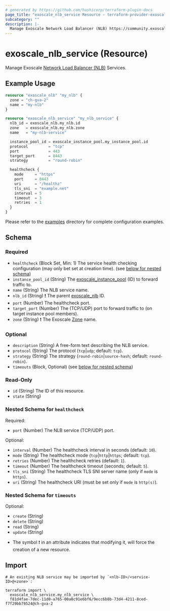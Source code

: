 ```yaml
---
# generated by https://github.com/hashicorp/terraform-plugin-docs
page_title: "exoscale_nlb_service Resource - terraform-provider-exoscale"
subcategory: ""
description: |-
  Manage Exoscale Network Load Balancer (NLB) https://community.exoscale.com/documentation/compute/network-load-balancer/ Services.
---
```


# exoscale_nlb_service (Resource)

Manage Exoscale [Network Load Balancer (NLB)](https://community.exoscale.com/documentation/compute/network-load-balancer/) Services.

## Example Usage

```terraform
resource "exoscale_nlb" "my_nlb" {
  zone = "ch-gva-2"
  name = "my-nlb"
}

resource "exoscale_nlb_service" "my_nlb_service" {
  nlb_id = exoscale_nlb.my_nlb.id
  zone   = exoscale_nlb.my_nlb.zone
  name   = "my-nlb-service"

  instance_pool_id = exoscale_instance_pool.my_instance_pool.id
  protocol         = "tcp"
  port             = 443
  target_port      = 8443
  strategy         = "round-robin"

  healthcheck {
    mode     = "https"
    port     = 8443
    uri      = "/healthz"
    tls_sni  = "example.net"
    interval = 5
    timeout  = 3
    retries  = 1
  }
}
```

Please refer to the [examples](https://github.com/exoscale/terraform-provider-exoscale/tree/master/examples/)
directory for complete configuration examples.

<!-- schema generated by tfplugindocs -->
## Schema

### Required

- `healthcheck` (Block Set, Min: 1) The service health checking configuration (may only bet set at creation time). (see [below for nested schema](#nestedblock--healthcheck))
- `instance_pool_id` (String) The [exoscale_instance_pool](./instance_pool.md) (ID) to forward traffic to.
- `name` (String) The NLB service name.
- `nlb_id` (String) ❗ The parent [exoscale_nlb](./nlb.md) ID.
- `port` (Number) The healthcheck port.
- `target_port` (Number) The (TCP/UDP) port to forward traffic to (on target instance pool members).
- `zone` (String) ❗ The Exoscale [Zone](https://www.exoscale.com/datacenters/) name.

### Optional

- `description` (String) A free-form text describing the NLB service.
- `protocol` (String) The protocol (`tcp`|`udp`; default: `tcp`).
- `strategy` (String) The strategy (`round-robin`|`source-hash`; default: `round-robin`).
- `timeouts` (Block, Optional) (see [below for nested schema](#nestedblock--timeouts))

### Read-Only

- `id` (String) The ID of this resource.
- `state` (String)

<a id="nestedblock--healthcheck"></a>
### Nested Schema for `healthcheck`

Required:

- `port` (Number) The NLB service (TCP/UDP) port.

Optional:

- `interval` (Number) The healthcheck interval in seconds (default: `10`).
- `mode` (String) The healthcheck mode (`tcp`|`http`|`https`; default: `tcp`).
- `retries` (Number) The healthcheck retries (default: `1`).
- `timeout` (Number) The healthcheck timeout (seconds; default: `5`).
- `tls_sni` (String) The healthcheck TLS SNI server name (only if `mode` is `https`).
- `uri` (String) The healthcheck URI (must be set only if `mode` is `http(s)`).


<a id="nestedblock--timeouts"></a>
### Nested Schema for `timeouts`

Optional:

- `create` (String)
- `delete` (String)
- `read` (String)
- `update` (String)

* The symbol ❗ in an attribute indicates that modifying it, will force the creation of a new resource.

## Import

```shell
# An existing NLB service may be imported by `<nlb-ID>/<service-ID>@<zone>`:

terraform import \
  exoscale_nlb_service.my_nlb_service \
  f81d4fae-7dec-11d0-a765-00a0c91e6bf6/9ecc6b8b-73d4-4211-8ced-f7f29bb79524@ch-gva-2
```
